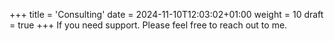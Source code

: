 +++
title = 'Consulting'
date = 2024-11-10T12:03:02+01:00
weight = 10
draft = true
+++
If you need support. Please feel free to reach out to me.